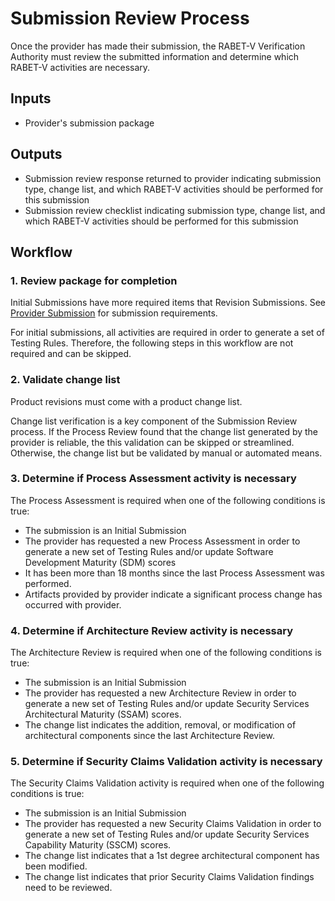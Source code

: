 # Submission Review Process
Once the provider has made their submission, the RABET-V Verification Authority must review the submitted information and determine which RABET-V activities are necessary.

## Inputs

* Provider's submission package

## Outputs

* Submission review response returned to provider indicating submission type, change list, and which RABET-V activities should be performed for this submission
* Submission review checklist indicating submission type, change list, and which RABET-V activities should be performed for this submission

## Workflow

### 1. Review package for completion
Initial Submissions have more required items that Revision Submissions. See [Provider Submission](Provider_Submission.md) for submission requirements. 

For initial submissions, all activities are required in order to generate a set of Testing Rules. Therefore, the following steps in this workflow are not required and can be skipped. 


### 2. Validate change list

Product revisions must come with a product change list.

Change list verification is a key component of the Submission Review process. If the Process Review found that the change list generated by the provider is reliable, the this validation can be skipped or streamlined. Otherwise, the change list but be validated by manual or automated means. 

### 3. Determine if Process Assessment activity is necessary

The Process Assessment is required when one of the following conditions is true:
* The submission is an Initial Submission
* The provider has requested a new Process Assessment in order to generate a new set of Testing Rules and/or update Software Development Maturity (SDM) scores
* It has been more than 18 months since the last Process Assessment was performed.
* Artifacts provided by provider indicate a significant process change has occurred with provider.  

### 4. Determine if Architecture Review activity is necessary

The Architecture Review is required when one of the following conditions is true:
* The submission is an Initial Submission
* The provider has requested a new Architecture Review in order to generate a new set of Testing Rules and/or update Security Services Architectural Maturity (SSAM) scores.
* The change list indicates the addition, removal, or modification of architectural components since the last Architecture Review.


### 5. Determine if Security Claims Validation activity is necessary

The Security Claims Validation activity is required when one of the following conditions is true:
* The submission is an Initial Submission
* The provider has requested a new Security Claims Validation in order to generate a new set of Testing Rules and/or update Security Services Capability Maturity (SSCM) scores.
* The change list indicates that a 1st degree architectural component has been modified.
* The change list indicates that prior Security Claims Validation findings need to be reviewed.  







